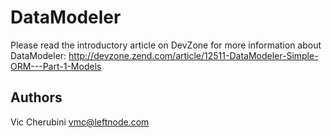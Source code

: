 # DataModeler
Please read the introductory article on DevZone for more information about DataModeler: http://devzone.zend.com/article/12511-DataModeler-Simple-ORM---Part-1-Models

## Authors
Vic Cherubini <vmc@leftnode.com>
